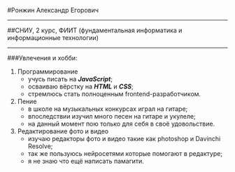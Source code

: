 #Ронжин Александр Егорович
***
##СНИУ, 2 курс, ФИИТ (фундаментальная информатика и информационные технологии)
***
###Увлечения и хобби:
1. Программирование
    - учусь писать на ***JavaScript***;
    - осваиваю вёрстку на ***HTML*** и ***CSS***;
    - стремлюсь стать полноценным frontend-разработчиком.
2. Пение
   - в школе на музыкальных конкурсах играл на гитаре;
   - впоследствии изучил много песен на гитаре и укулеле; 
   - на данный момент пою только для себя в своё удовольствие. 
3. Редактирование фото и видео
   - изучаю редакторы фото и видео такие как photoshop и Davinchi Resolve;
   - так же пользуюсь нейросетями которые помогают в редактуре;
   - я не знаю что ещё написать памагити.
